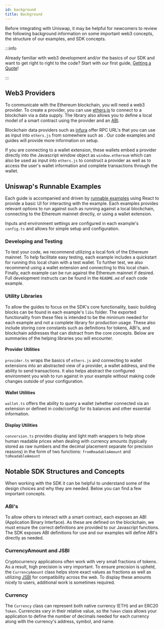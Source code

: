 ```yaml
---
id: background
title: Background
---
```


Before integrating with Uniswap, it may be helpful for newcomers to review the following background information on some important web3 concepts, the structure of our examples, and SDK concepts. 


:::info

Already familiar with web3 development and/or the basics of our SDK and want to get right to right to the code? Start with our first guide, [Getting a Quote](./02-quoting.md)!

:::

## Web3 Providers

To communicate with the Ethereum blockchain, you will need a web3 provider. To create a provider, you can use [ethers.js](https://docs.ethers.io/v5/) to connect to a blockchain via a data supply. The library also allows you to define a local model of a smart contract using the provider and an [ABI](./01-background.md#abis).

Blockchain data providers such as [infura](https://infura.io/) offer RPC URL's that you can use as input into `ethers.js` from somewhere such as . Our code examples and guides will provide more information on setup.

If you are connecting to a wallet extension, these wallets embed a provider directly into the Javascript window object as `window.ethereum` which can also be used as input into `ethers.js` to construct a provider as well as to access the user's wallet information and complete transactions through the wallet.

## Uniswap's Runnable Examples

Each guide is accompanied and driven by [runnable examples](https://github.com/Uniswap/examples/tree/main/v3-sdk) using React to provide a basic UI for interacting with the example. Each examples provides relevant options to run against such as running against a local blockchain, connecting to the Ethereum mainnet directly, or using a wallet extension.

Inputs and environment settings are configured in each example's `config.ts` and allows for simple setup and configuration.

### Developing and Testing

To test your code, we recommend utilizing a local fork of the Ethereum mainnet. To help facilitate easy testing, each example includes a quickstart for running this local chain with a test wallet. To further test, we also recommend using a wallet extension and connecting to this local chain. Finally, each example can be run against the Ethereum mainnet if desired. Full development instructs can be found in the `README.md` of each code example.

### Utility Libraries

To allow the guides to focus on the SDK's core functionality, basic building blocks can be found in each example's `libs` folder. The exported functionality from these files is intended to be the minimum needed for each example and not a complete library for production usage. These also include storing core constants such as definitions for tokens, ABI's, and blockchain addresses that can distract from the core concepts. Below are summaries of the helping libraries you will encounter.

#### Provider Utilities

`provider.ts` wraps the basics of `ethers.js` and connecting to wallet extensions into an abstracted view of a provider, a wallet address, and the ability to send transactions. It also helps abstract the configured environment you wish to run against in your example without making code changes outside of your configuration.

#### Wallet Utilities

`wallet.ts` offers the ability to query a wallet (whether connected via an extension or defined in code/config) for its balances and other essential information.

#### Display Utilities

`conversion.ts` provides display and light math wrappers to help show human readable prices when dealing with currency amounts (typically stored as raw numbers and the decimal placement separate for precision reasons) in the form of two functions: `fromReadableAmount` and `toReadableAmount`

## Notable SDK Structures and Concepts

When working with the SDK it can be helpful to understand some of the design choices and why they are needed. Below you can find a few important concepts.

### ABI's

To allow others to interact with a smart contract, each exposes an ABI (Application Binary Interface). As these are defined on the blockchain, we must ensure the correct definitions are provided to our Javascript functions. The SDK exposes ABI definitions for use and our examples will define ABI's directly as needed.

### CurrencyAmount and JSBI

Cryptocurrency applications often work with very small fractions of tokens. As a result, high precision is very important. To ensure precision is upheld, the `CurrencyAmount` class helps store exact values as fractions as well as utilizing [JSBI](https://github.com/GoogleChromeLabs/jsbi) for compatibility across the web. To display these amounts nicely to users, additional work is sometimes required.

### Currency

The `Currency` class can represent both native currency (ETH) and an ERC20 `Token`. Currencies vary in their relative value, so the `Token` class allows your application to define the number of decimals needed for each currency along with the currency's address, symbol, and name.

